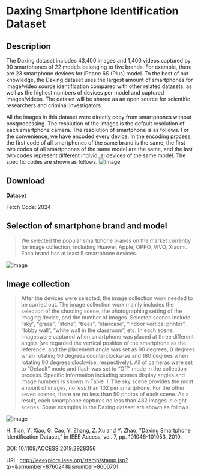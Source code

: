 # Daxing Smartphone Identification Dataset

## Description
The Daxing dataset includes 43,400 images and 1,400 videos captured by 90 smartphones of 22 models belonging to five brands. For example, there are 23 smartphone devices for iPhone 6S (Plus) model. To the best of our knowledge, the Daxing dataset uses the largest amount of smartphones for image/video source identification compared with other related datasets, as well as the highest numbers of devices per model and captured images/videos. The dataset will be shared as an open source for scientific researchers and criminal investigators.

All the images in this dataset were directly copy from smartphones without postprocessing. The resolution of the images is the default resolution of each smartphone camera. The resolution of smartphone is as follows. For the convenience, we have encoded every device. In the encoding process, the first code of all smartphones of the same brand is the same, the first two codes of all smartphones of the same model are the same, and the last two codes represent different individual devices of the same model. The specific codes are
shown as follows.
![Image](https://github.com/xyhcn/Daxing/blob/master/imgFile/3.jpg)
## Download

[**Dataset**](https://pan.baidu.com/s/1bXfgR1bX7qQvD5LcXyTjfA?pwd=2024)

Fetch Code: 2024

## Selection of smartphone brand and model
>We selected the popular smartphone brands on the market currently for image collection, including Huawei, Apple, OPPO, VIVO, Xiaomi. Each brand has at least 5 smartphone devices.

![Image](https://github.com/xyhcn/Daxing/blob/master/imgFile/1.jpg)

## Image collection
>After the devices were selected, the image collection work needed to be carried out. The image collection work mainly includes the selection of the shooting scene, the photographing setting of the imaging device, and the number of images. Selected scenes include “sky”, “grass”, “stone”, “trees”, “staircase”, “indoor vertical printer”, “lobby wall”, “white wall in the classroom”, etc. In each scene, imageswere captured when smartphone was placed at three different angles (we regarded the vertical position of the smartphone as the reference, and the placement angle was set as 90 degrees, 0 degrees when rotating 90 degrees counterclockwise and 180 degrees when rotating 90 degrees clockwise, respectively). All of cameras were set to “Default” mode and flash was set to “Off” mode in the collection process. Specific information including scenes display angles and image numbers is shown in Table II. The sky scene provides the most amount of images, no less than 102 per smartphone. For the other seven scenes, there are no less than 50 photos of each scene. As a result, each
smartphone captures no less than 482 images in eight scenes. Some examples in the Daxing dataset are shown as follows.

![Image](https://github.com/xyhcn/Daxing/blob/master/imgFile/2.jpg)

H. Tian, Y. Xiao, G. Cao, Y. Zhang, Z. Xu and Y. Zhao, "Daxing Smartphone Identification Dataset," in IEEE Access, vol. 7, pp. 101046-101053, 2019.

DOI: 10.1109/ACCESS.2019.2928356

URL: http://ieeexplore.ieee.org/stamp/stamp.jsp?tp=&arnumber=8760241&isnumber=8600701
